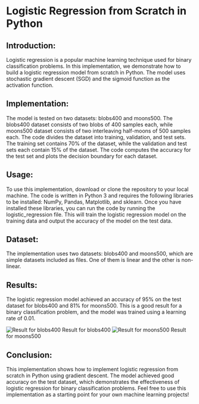 # Logistic Regression from Scratch in Python

## Introduction:
Logistic regression is a popular machine learning technique used for binary classification problems. In this implementation, we demonstrate how to build a logistic regression model from scratch in Python. The model uses stochastic gradient descent (SGD) and the sigmoid function as the activation function.

## Implementation:
The model is tested on two datasets: blobs400 and moons500. The blobs400 dataset consists of two blobs of 400 samples each, while moons500 dataset consists of two interleaving half-moons of 500 samples each. The code divides the dataset into training, validation, and test sets. The training set contains 70% of the dataset, while the validation and test sets each contain 15% of the dataset. The code computes the accuracy for the test set and plots the decision boundary for each dataset.

## Usage:
To use this implementation, download or clone the repository to your local machine. The code is written in Python 3 and requires the following libraries to be installed: NumPy, Pandas, Matplotlib, and sklearn. Once you have installed these libraries, you can run the code by running the logistic_regression file. This will train the logistic regression model on the training data and output the accuracy of the model on the test data.

## Dataset:
The implementation uses two datasets: blobs400 and moons500, which are simple datasets included as files. One of them is linear and the other is non-linear.

## Results:
The logistic regression model achieved an accuracy of 95% on the test dataset for blobs400 and 81% for moons500. This is a good result for a binary classification problem, and the model was trained using a learning rate of 0.01.

![Result for blobs400](https://github.com/jonaidshianifar/Logistic-Regression-from-Scratch-in-Python/blob/main/bloobs400.png)
Result for blobs400
![Result for moons500](https://github.com/jonaidshianifar/Logistic-Regression-from-Scratch-in-Python/blob/main/moons500.png)
Result for moons500
## Conclusion:
This implementation shows how to implement logistic regression from scratch in Python using gradient descent. The model achieved good accuracy on the test dataset, which demonstrates the effectiveness of logistic regression for binary classification problems. Feel free to use this implementation as a starting point for your own machine learning projects!
